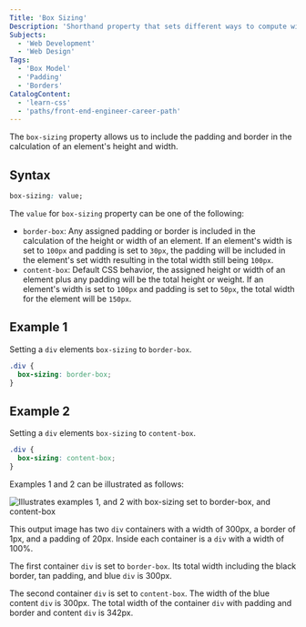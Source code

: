 ```yaml
---
Title: 'Box Sizing'
Description: 'Shorthand property that sets different ways to compute width and height for an element in a single declaration.'
Subjects:
  - 'Web Development'
  - 'Web Design'
Tags:
  - 'Box Model'
  - 'Padding'
  - 'Borders'
CatalogContent:
  - 'learn-css'
  - 'paths/front-end-engineer-career-path'
---
```


The `box-sizing` property allows us to include the padding and border in the calculation of an element's height and width.

## Syntax

```css
box-sizing: value;
```

The `value` for `box-sizing` property can be one of the following:

- `border-box`: Any assigned padding or border is included in the calculation of the height or width of an element. If an element's width is set to `100px` and padding is set to `30px`, the padding will be included in the element's set width resulting in the total width still being `100px`.
- `content-box`: Default CSS behavior, the assigned height or width of an element plus any padding will be the total height or weight. If an element's width is set to `100px` and padding is set to `50px`, the total width for the element will be `150px`.

## Example 1

Setting a `div` elements `box-sizing` to `border-box`.

```css
.div {
  box-sizing: border-box;
}
```

## Example 2

Setting a `div` elements `box-sizing` to `content-box`.

```css
.div {
  box-sizing: content-box;
}
```

Examples 1 and 2 can be illustrated as follows:

![Illustrates examples 1, and 2 with `box-sizing` set to `border-box`, and `content-box`](https://raw.githubusercontent.com/Codecademy/docs/main/media/box-sizing-example.png 'Box-Sizing Example')

This output image has two `div` containers with a width of 300px, a border of 1px, and a padding of 20px. Inside each container is a `div` with a width of 100%.

The first container `div` is set to `border-box`. Its total width including the black border, tan padding, and blue `div` is 300px.

The second container `div` is set to `content-box`. The width of the blue content `div` is 300px. The total width of the container `div` with padding and border and content `div` is 342px.
